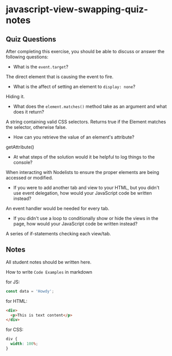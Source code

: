 # javascript-view-swapping-quiz-notes

## Quiz Questions

After completing this exercise, you should be able to discuss or answer the following questions:

- What is the `event.target`?

The direct element that is causing the event to fire.

- What is the affect of setting an element to `display: none`?

Hiding it.

- What does the `element.matches()` method take as an argument and what does it return?

A string containing valid CSS selectors. Returns true if the Element matches the selector, otherwise false.

- How can you retrieve the value of an element's attribute?

getAttribute()

- At what steps of the solution would it be helpful to log things to the console?

When interacting with Nodelists to ensure the proper elements are being accessed or modified.

- If you were to add another tab and view to your HTML, but you didn't use event delegation, how would your JavaScript code be written instead?

An event handler would be needed for every tab.

- If you didn't use a loop to conditionally show or hide the views in the page, how would your JavaScript code be written instead?

A series of if-statements checking each view/tab.

## Notes

All student notes should be written here.

How to write `Code Examples` in markdown

for JS:

```javascript
const data = 'Howdy';
```

for HTML:

```html
<div>
  <p>This is text content</p>
</div>
```

for CSS:

```css
div {
  width: 100%;
}
```
